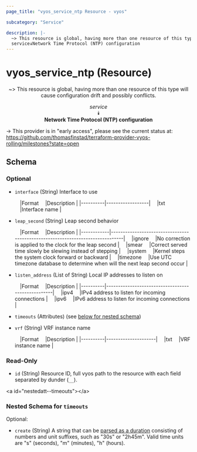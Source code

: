 ```yaml
---
page_title: "vyos_service_ntp Resource - vyos"

subcategory: "Service"

description: |- 
  ~> This resource is global, having more than one resource of this type will cause configuration drift and possibly conflicts.
  service⯯Network Time Protocol (NTP) configuration
---
```


# vyos_service_ntp (Resource)
<center>

~> This resource is global, having more than one resource of this type will cause configuration drift and possibly conflicts.

*service*  
⯯  
**Network Time Protocol (NTP) configuration**


</center>

-> This provider is in "early access", please see the current status at: https://github.com/thomasfinstad/terraform-provider-vyos-rolling/milestones?state=open

## Schema

### Optional

- `interface` (String) Interface to use

    &emsp;|Format  &emsp;|Description     |
    |----------|------------------|
    &emsp;|txt     &emsp;|Interface name  |
- `leap_second` (String) Leap second behavior

    &emsp;|Format    &emsp;|Description                                                                  |
    |------------|-------------------------------------------------------------------------------|
    &emsp;|ignore    &emsp;|No correction is applied to the clock for the leap second                    |
    &emsp;|smear     &emsp;|Correct served time slowly be slewing instead of stepping                    |
    &emsp;|system    &emsp;|Kernel steps the system clock forward or backward                            |
    &emsp;|timezone  &emsp;|Use UTC timezone database to determine when will the next leap second occur  |
- `listen_address` (List of String) Local IP addresses to listen on

    &emsp;|Format  &emsp;|Description                                      |
    |----------|---------------------------------------------------|
    &emsp;|ipv4    &emsp;|IPv4 address to listen for incoming connections  |
    &emsp;|ipv6    &emsp;|IPv6 address to listen for incoming connections  |
- `timeouts` (Attributes) (see [below for nested schema](#nestedatt--timeouts))
- `vrf` (String) VRF instance name

    &emsp;|Format  &emsp;|Description        |
    |----------|---------------------|
    &emsp;|txt     &emsp;|VRF instance name  |

### Read-Only

- `id` (String) Resource ID, full vyos path to the resource with each field separated by dunder (`__`).

&lt;a id=&#34;nestedatt--timeouts&#34;&gt;&lt;/a&gt;
### Nested Schema for `timeouts`

Optional:

- `create` (String) A string that can be [parsed as a duration](https://pkg.go.dev/time#ParseDuration) consisting of numbers and unit suffixes, such as &#34;30s&#34; or &#34;2h45m&#34;. Valid time units are &#34;s&#34; (seconds), &#34;m&#34; (minutes), &#34;h&#34; (hours).  
